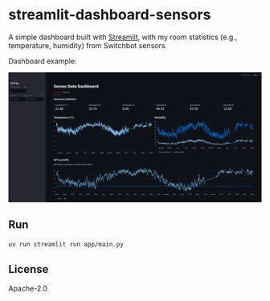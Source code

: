 # streamlit-dashboard-sensors

A simple dashboard built with [Streamlit](https://streamlit.io/), with my room statistics (e.g., temperature, humidity) from Switchbot sensors.

Dashboard example:

![Dashboard image](docs/image.png)

## Run

```bash
uv run streamlit run app/main.py
```

## License

Apache-2.0
